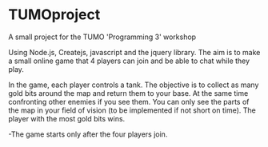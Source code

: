 # TUMOproject
A small project for the TUMO 'Programming 3' workshop

Using Node.js, Createjs, javascript and the jquery library. The aim is to make a small online game that 4 players can join and be able to chat while they play.

In the game, each player controls a tank. The objective is to collect as many gold bits around the map and return them to your base. At the same time confronting other enemies if you see them. You can only see the parts of the map in your field of vision (to be implemented if not short on time). The player with the most gold bits wins.

-The game starts only after the four players join.

